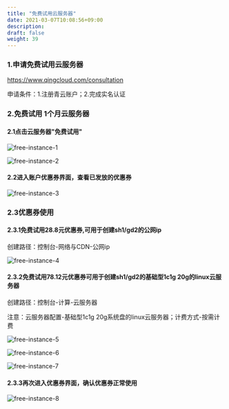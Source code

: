 ```yaml
---
title: "免费试用云服务器"
date: 2021-03-07T10:08:56+09:00
description:
draft: false
weight: 39
---
```


### 1.申请免费试用云服务器

https://www.qingcloud.com/consultation

申请条件：1.注册青云账户；2.完成实名认证

### 2.免费试用 1个月云服务器

#### 2.1点击云服务器"免费试用"

![free-instance-1](/compute/vm/_images/free-instance-1.png)

![free-instance-2](/compute/vm/_images/free-instance-2.png)

#### 2.2进入账户优惠券界面，查看已发放的优惠券

![free-instance-3](/compute/vm/_images/free-instance-3.png)

### 2.3优惠券使用

#### 2.3.1免费试用28.8元优惠券,可用于创建sh1/gd2的公网ip

创建路径：控制台-网络与CDN-公网ip

![free-instance-4](/compute/vm/_images/free-instance-4.png)

#### 2.3.2免费试用78.12元优惠券可用于创建sh1/gd2的基础型1c1g 20g的linux云服务器

创建路径：控制台-计算-云服务器

注意：云服务器配置-基础型1c1g 20g系统盘的linux云服务器；计费方式-按需计费

![free-instance-5](/compute/vm/_images/free-instance-5.png)

![free-instance-6](/compute/vm/_images/free-instance-6.png)

![free-instance-7](/compute/vm/_images/free-instance-7.png)

#### 2.3.3再次进入优惠券界面，确认优惠券正常使用

![free-instance-8](/compute/vm/_images/free-instance-8.png)





